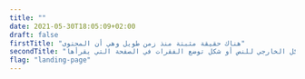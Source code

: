 ```yaml
---
title: ""
date: 2021-05-30T18:05:09+02:00
draft: false
firstTitle: "هناك حقيقة مثبتة منذ زمن طويل وهي أن المحتوى"
secondTitle: "هناك حقيقة مثبتة منذ زمن طويل وهي أن المحتوى المقروء لصفحة ما سيلهي القارئ عن التركيز على الشكل الخارجي للنص أو شكل توضع الفقرات في الصفحة التي يقرأها"
flag: "landing-page"
---
```

